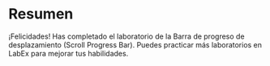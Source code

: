 # Resumen

¡Felicidades! Has completado el laboratorio de la Barra de progreso de desplazamiento (Scroll Progress Bar). Puedes practicar más laboratorios en LabEx para mejorar tus habilidades.
